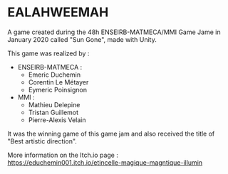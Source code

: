 # EALAHWEEMAH

A game created during the 48h ENSEIRB-MATMECA/MMI Game Jame in January 2020 called "Sun Gone", made with Unity.

This game was realized by :

- ENSEIRB-MATMECA :
  - Emeric Duchemin
  - Corentin Le Métayer
  - Eymeric Poinsignon
- MMI :
  - Mathieu Delepine
  - Tristan Guillemot
  - Pierre-Alexis Velain

It was the winning game of this game jam and also received the title of "Best artistic direction".

More information on the Itch.io page : https://educhemin001.itch.io/etincelle-magique-magntique-illumin
